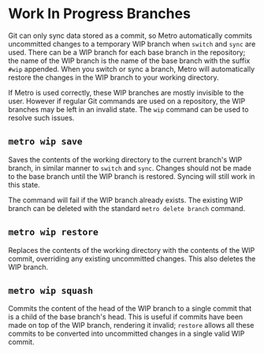 # Work In Progress Branches

Git can only sync data stored as a commit, so Metro automatically commits uncommitted changes to a temporary WIP branch when `switch` and `sync` are used.
There can be a WIP branch for each base branch in the repository; the name of the
WIP branch is the name of the base branch with the suffix `#wip` appended.
When you switch or sync a branch, Metro will automatically restore the changes in the WIP branch to your working directory.

If Metro is used correctly, these WIP branches are mostly invisible to the user.
However if regular Git commands are used on a repository, the WIP branches may be
left in an invalid state. The `wip` command can be used to resolve such issues.

## `metro wip save`

Saves the contents of the working directory to the current branch's WIP branch,
in similar manner to `switch` and `sync`. Changes should not be made to the base branch until the WIP branch is restored. Syncing will still work in this state.

The command will fail if the WIP branch already exists. The existing WIP branch 
can be deleted with the standard `metro delete branch` command.

## `metro wip restore`

Replaces the contents of the working directory with the contents of the WIP commit,
overriding any existing uncommitted changes. This also deletes the WIP branch.

## `metro wip squash`

Commits the content of the head of the WIP branch to a single commit that is a child
of the base branch's head. This is useful if commits have been made on top of the WIP
branch, rendering it invalid; `restore` allows all these commits to be converted into
uncommitted changes in a single valid WIP commit.
